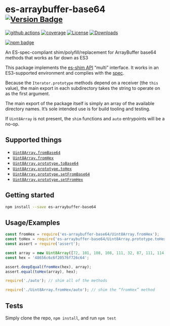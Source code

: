 # es-arraybuffer-base64 <sup>[![Version Badge][npm-version-svg]][package-url]</sup>

[![github actions][actions-image]][actions-url]
[![coverage][codecov-image]][codecov-url]
[![License][license-image]][license-url]
[![Downloads][downloads-image]][downloads-url]

[![npm badge][npm-badge-png]][package-url]

An ES-spec-compliant shim/polyfill/replacement for ArrayBuffer base64 methods that works as far down as ES3

This package implements the [es-shim API](https://github.com/es-shims/api) “multi” interface. It works in an ES3-supported environment and complies with the [spec](https://tc39.es/ecma262/#sec-additional-properties-of-the-string.prototype-object).

Because the `Iterator.prototype` methods depend on a receiver (the `this` value), the main export in each subdirectory takes the string to operate on as the first argument.

The main export of the package itself is simply an array of the available directory names. It’s sole intended use is for build tooling and testing.

If `Uint8Array` is not present, the `shim` functions and `auto` entrypoints will be a no-op.

## Supported things

 - [`Uint8Array.fromBase64`](https://tc39.es/proposal-arraybuffer-base64/spec/#sec-uint8array.frombase64)
 - [`Uint8Array.fromHex`](https://tc39.es/proposal-arraybuffer-base64/spec/#sec-uint8array.fromhex)
 - [`Uint8Array.prototype.toBase64`](https://tc39.es/proposal-arraybuffer-base64/spec/#sec-uint8array.prototype.tobase64)
 - [`Uint8Array.prototype.toHex`](https://tc39.es/proposal-arraybuffer-base64/spec/#sec-uint8array.prototype.tohex)
 - [`Uint8Array.prototype.setFromBase64`](https://tc39.es/proposal-arraybuffer-base64/spec/#sec-uint8array.prototype.setfrombase64)
 - [`Uint8Array.prototype.setFromHex`](https://tc39.es/proposal-arraybuffer-base64/spec/#sec-uint8array.prototype.setfromhex)

## Getting started

```sh
npm install --save es-arraybuffer-base64
```

## Usage/Examples

```js
const fromHex = require('es-arraybuffer-base64/Uint8Array.fromHex');
const toHex = require('es-arraybuffer-base64/Uint8Array.prototype.toHex');
const assert = require('assert');

const array = new Uint8Array([72, 101, 108, 108, 111, 32, 87, 111, 114, 108, 100]);
const hex = '48656c6c6f20576f726c64';

assert.deepEqual(fromHex(hex), array);
assert.equal(toHex(array), hex);
```

```js
require('./auto'); // shim all of the methods

require('./Uint8Array.fromHex/auto'); // shim the “fromHex” method
```

## Tests
Simply clone the repo, `npm install`, and run `npm test`

[package-url]: https://npmjs.org/package/es-arraybuffer-base64
[npm-version-svg]: https://versionbadg.es/es-shims/es-arraybuffer-base64.svg
[deps-svg]: https://david-dm.org/es-shims/es-arraybuffer-base64.svg
[deps-url]: https://david-dm.org/es-shims/es-arraybuffer-base64
[dev-deps-svg]: https://david-dm.org/es-shims/es-arraybuffer-base64/dev-status.svg
[dev-deps-url]: https://david-dm.org/es-shims/es-arraybuffer-base64#info=devDependencies
[npm-badge-png]: https://nodei.co/npm/es-arraybuffer-base64.png?downloads=true&stars=true
[license-image]: https://img.shields.io/npm/l/es-arraybuffer-base64.svg
[license-url]: LICENSE
[downloads-image]: https://img.shields.io/npm/dm/es-arraybuffer-base64.svg
[downloads-url]: https://npm-stat.com/charts.html?package=es-arraybuffer-base64
[codecov-image]: https://codecov.io/gh/es-shims/es-arraybuffer-base64/branch/main/graphs/badge.svg
[codecov-url]: https://app.codecov.io/gh/es-shims/es-arraybuffer-base64/
[actions-image]: https://img.shields.io/endpoint?url=https://github-actions-badge-u3jn4tfpocch.runkit.sh/es-shims/es-arraybuffer-base64
[actions-url]: https://github.com/es-shims/es-arraybuffer-base64/actions
